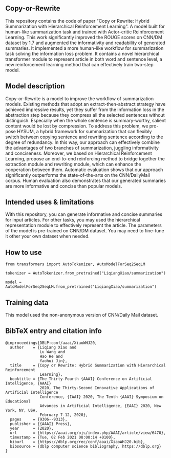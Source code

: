 ## Copy-or-Rewrite
This repository contains the code of paper "Copy or Rewrite: Hybrid Summarization with Hierarchical Reinforcement Learning". A model built for human-like summarization task and trained with Actor-critic Reinforcement Learning. This work significantly improved the ROUGE scores on CNN/DM dataset by 1.7 and augmented the informativity and readability of generated summaries. It implemented a more human-like workflow for summarization task solving the information loss problem. It contains a novel hierarchical transformer module to represent article in both word and sentence level, a new reinforcement learning method that can effectively train two-step model.

## Model description 
Copy-or-Rewrite is a model to improve the workflow of summarization models. Existing methods that adopt an extract-then-abstract strategy have achieved impressive results, yet they suffer from the information loss in the abstraction step because they compress all the selected sentences without distinguish. Especially when the whole sentence is summary-worthy, salient content would be lost by compression. To address this problem, we pro- pose HYSUM, a hybrid framework for summarization that can flexibly switch between copying sentence and rewriting sentence according to the degree of redundancy. In this way, our approach can effectively combine the advantages of two branches of summarization, juggling informativity and conciseness. Moreover, we based on Hierarchical Reinforcement Learning, propose an end-to-end reinforcing method to bridge together the extraction module and rewriting module, which can enhance the cooperation between them. Automatic evaluation shows that our approach significantly outperforms the state-of-the-arts on the CNN/DailyMail corpus. Human evaluation also demonstrates that our generated summaries are more informative and concise than popular models.

## Intended uses & limitations
With this repository, you can generate informative and concise summaries for input articles. For other tasks, you may used the hierarchical representation module to effectively represent the article. The parameters of the model is pre-trained on CNN/DM dataset. You may need to fine-tune it other your own dataset when needed.

## How to use

    from transformers import AutoTokenizer, AutoModelForSeq2SeqLM
    
    tokenizer = AutoTokenizer.from_pretrained("LiqiangXiao/summarization")
    
    model = AutoModelForSeq2SeqLM.from_pretrained("LiqiangXiao/summarization")
    

## Training data
This model used the non-anonymous version of CNN/Daily Mail dataset. 

## BibTeX entry and citation info
    @inproceedings{DBLP:conf/aaai/XiaoWHJ20,
      author    = {Liqiang Xiao and
                   Lu Wang and
                   Hao He and
                   Yaohui Jin},
      title     = {Copy or Rewrite: Hybrid Summarization with Hierarchical Reinforcement
                   Learning},
      booktitle = {The Thirty-Fourth {AAAI} Conference on Artificial Intelligence, {AAAI}
                   2020, The Thirty-Second Innovative Applications of Artificial Intelligence
                   Conference, {IAAI} 2020, The Tenth {AAAI} Symposium on Educational
                   Advances in Artificial Intelligence, {EAAI} 2020, New York, NY, USA,
                   February 7-12, 2020},
      pages     = {9306--9313},
      publisher = {{AAAI} Press},
      year      = {2020},
      url       = {https://aaai.org/ojs/index.php/AAAI/article/view/6470},
      timestamp = {Tue, 02 Feb 2021 08:00:14 +0100},
      biburl    = {https://dblp.org/rec/conf/aaai/XiaoWHJ20.bib},
      bibsource = {dblp computer science bibliography, https://dblp.org}
    }

